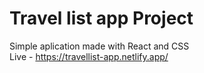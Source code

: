 # Travel list app Project
Simple aplication made with React and CSS <br/>
Live - https://travellist-app.netlify.app/
